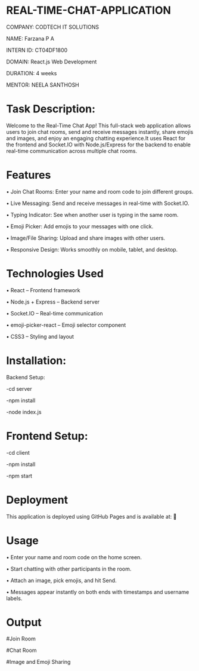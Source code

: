 # REAL-TIME-CHAT-APPLICATION

COMPANY: CODTECH IT SOLUTIONS

NAME: Farzana P A

INTERN ID: CT04DF1800

DOMAIN: React.js Web Development

DURATION: 4 weeks

MENTOR: NEELA SANTHOSH

# Task Description:

Welcome to the Real-Time Chat App! This full-stack web application allows users to join chat rooms, send and receive messages instantly, share emojis and images, and enjoy an engaging chatting experience.It uses React for the frontend and Socket.IO with Node.js/Express for the backend to enable real-time communication across multiple chat rooms.

# Features

•	Join Chat Rooms: Enter your name and room code to join different groups.

•	Live Messaging: Send and receive messages in real-time with Socket.IO.

•	Typing Indicator: See when another user is typing in the same room.

•	Emoji Picker: Add emojis to your messages with one click.

•	Image/File Sharing: Upload and share images with other users.

•	Responsive Design: Works smoothly on mobile, tablet, and desktop.

# Technologies Used

•	React – Frontend framework

•	Node.js + Express – Backend server

•	Socket.IO – Real-time communication

•	emoji-picker-react – Emoji selector component

•	CSS3 – Styling and layout

# Installation:

Backend Setup:

-cd server

-npm install

-node index.js

# Frontend Setup:

-cd client

-npm install

-npm start

# Deployment

This application is deployed using GitHub Pages and is available at:
🔗

# Usage

•	Enter your name and room code on the home screen.

•	Start chatting with other participants in the room.

•	Attach an image, pick emojis, and hit Send.

•	Messages appear instantly on both ends with timestamps and username labels.

# Output

#Join Room  

#Chat Room    

#Image and Emoji Sharing  

